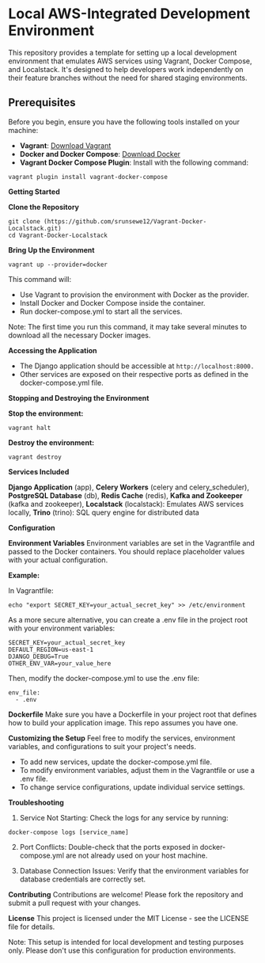 # Local AWS-Integrated Development Environment

This repository provides a template for setting up a local development environment that emulates AWS services using Vagrant, Docker Compose, and Localstack. It's designed to help developers work independently on their feature branches without the need for shared staging environments.

## **Prerequisites**

Before you begin, ensure you have the following tools installed on your machine:

- **Vagrant**: [Download Vagrant](https://www.vagrantup.com/downloads)
- **Docker and Docker Compose**: [Download Docker](https://www.docker.com/products/docker-desktop)
- **Vagrant Docker Compose Plugin**: Install with the following command:

```
vagrant plugin install vagrant-docker-compose
```

**Getting Started**

**Clone the Repository**

```
git clone (https://github.com/srunsewe12/Vagrant-Docker-Localstack.git)
cd Vagrant-Docker-Localstack
```

**Bring Up the Environment**

```
vagrant up --provider=docker
```

This command will:

- Use Vagrant to provision the environment with Docker as the provider.
- Install Docker and Docker Compose inside the container.
- Run docker-compose.yml to start all the services.

Note: The first time you run this command, it may take several minutes to download all the necessary Docker images.

**Accessing the Application**
- The Django application should be accessible at ```http://localhost:8000.```
- Other services are exposed on their respective ports as defined in the docker-compose.yml file.

**Stopping and Destroying the Environment**

**Stop the environment:**

```
vagrant halt
```

**Destroy the environment:**

```
vagrant destroy
```


**Services Included**

**Django Application** (app),
**Celery Workers** (celery and celery_scheduler),
**PostgreSQL Database** (db),
**Redis Cache** (redis),
**Kafka and Zookeeper** (kafka and zookeeper),
**Localstack** (localstack): Emulates AWS services locally,
**Trino** (trino): SQL query engine for distributed data

**Configuration**

**Environment Variables**
Environment variables are set in the Vagrantfile and passed to the Docker containers. You should replace placeholder values with your actual configuration.

**Example:**

In Vagrantfile:

```echo "export SECRET_KEY=your_actual_secret_key" >> /etc/environment```

As a more secure alternative, you can create a .env file in the project root with your environment variables:


```
SECRET_KEY=your_actual_secret_key
DEFAULT_REGION=us-east-1
DJANGO_DEBUG=True
OTHER_ENV_VAR=your_value_here
```

Then, modify the docker-compose.yml to use the .env file:

```
env_file:
  - .env
```

**Dockerfile**
Make sure you have a Dockerfile in your project root that defines how to build your application image. This repo assumes you have one.

**Customizing the Setup**
Feel free to modify the services, environment variables, and configurations to suit your project's needs.

- To add new services, update the docker-compose.yml file.
- To modify environment variables, adjust them in the Vagrantfile or use a .env file.
- To change service configurations, update individual service settings.

**Troubleshooting**
1. Service Not Starting: Check the logs for any service by running:

```
docker-compose logs [service_name]
```

2. Port Conflicts: Double-check that the ports exposed in docker-compose.yml are not already used on your host machine.

3. Database Connection Issues: Verify that the environment variables for database credentials are correctly set.

**Contributing**
Contributions are welcome! Please fork the repository and submit a pull request with your changes.

**License**
This project is licensed under the MIT License - see the LICENSE file for details.

Note: This setup is intended for local development and testing purposes only. Please don't use this configuration for production environments.

